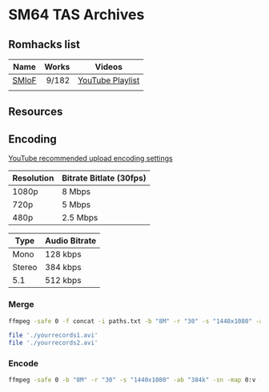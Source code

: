 # SM64 TAS Archives  


## Romhacks list  
[smiof]: https://youtube.com/playlist?list=PLsprkNPmlpByj9nrsupld-aBIvvdo1wqQ  

| Name                   | Works | Videos                    |
| ---------------------- | -----:| ------------------------- |
| [SMIoF](iof/README.md) | 9/182 | [YouTube Playlist][smiof] |
|                        |       |                           |


## Resources  


## Encoding  

[YouTube recommended upload encoding settings](https://support.google.com/youtube/answer/1722171)  

| Resolution | Bitrate Bitlate (30fps) |
| ---------- | ----------------------- |
| 1080p      | 8 Mbps                  |
| 720p       | 5 Mbps                  |
| 480p       | 2.5 Mbps                |

| Type   | Audio Bitrate |
| ------ | ------------- |
| Mono   | 128 kbps      |
| Stereo | 384 kbps      |
| 5.1    | 512 kbps      |

### Merge  
```bash
ffmpeg -safe 0 -f concat -i paths.txt -b "8M" -r "30" -s "1440x1080" -ab "384k" -sn -map 0:v -map 0:a output.avi
```

```bash paths.txt
file './yourrecords1.avi'
file './yourrecords2.avi'
```

### Encode
```bash
ffmpeg -safe 0 -b "8M" -r "30" -s "1440x1080" -ab "384k" -sn -map 0:v -map 0:a output.avi
```
